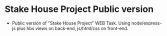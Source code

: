 # Stake House Project Public version
* Public version of "Stake House Project" WEB Task. Using node/express-js plus hbs views on back-end, js/html/css on front-end.
